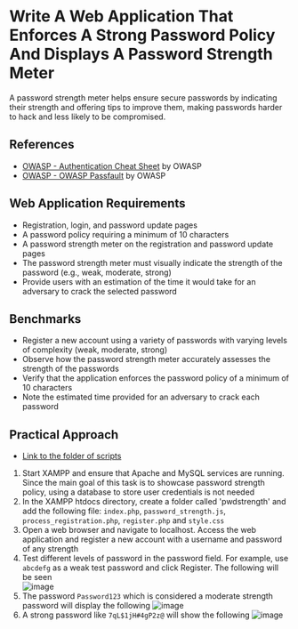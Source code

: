 # Write A Web Application That Enforces A Strong Password Policy And Displays A Password Strength Meter
A password strength meter helps ensure secure passwords by indicating their strength and offering tips to improve them, making passwords harder to hack and less likely to be compromised.

## References
- [OWASP - Authentication Cheat Sheet](https://github.com/OWASP/CheatSheetSeries/blob/master/cheatsheets/Authentication_Cheat_Sheet.md) by OWASP
- [OWASP - OWASP Passfault](https://www.owasp.org/index.php/OWASP_Passfault) by OWASP

## Web Application Requirements
- Registration, login, and password update pages
- A password policy requiring a minimum of 10 characters
- A password strength meter on the registration and password update pages
- The password strength meter must visually indicate the strength of the password (e.g., weak, moderate, strong)
- Provide users with an estimation of the time it would take for an adversary to crack the selected password

## Benchmarks
- Register a new account using a variety of passwords with varying levels of complexity (weak, moderate, strong)
- Observe how the password strength meter accurately assesses the strength of the passwords
- Verify that the application enforces the password policy of a minimum of 10 characters
- Note the estimated time provided for an adversary to crack each password


## Practical Approach
- [Link to the folder of scripts](https://github.com/aaronamran/MCSI-Remote-Cybersecurity-Internship/tree/main/Secure%20Software%20Development/scripts/password-strength-meter)
1. Start XAMPP and ensure that Apache and MySQL services are running. Since the main goal of this task is to showcase password strength policy, using a database to store user credentials is not needed
2. In the XAMPP htdocs directory, create a folder called 'pwdstrength' and add the following file: `index.php`, `password_strength.js`, `process_registration.php`, `register.php` and `style.css`
3. Open a web browser and navigate to localhost. Access the web application and register a new account with a username and password of any strength
4. Test different levels of password in the password field. For example, use `abcdefg` as a weak test password and click Register. The following will be seen <br/> 
   ![image](https://github.com/user-attachments/assets/7af027e7-ac6c-4514-af87-b09cbc9d8d9b)
5. The password `Password123` which is considered a moderate strength password will display the following
   ![image](https://github.com/user-attachments/assets/2364b284-501b-4eab-833a-3b00735b482d)
6. A strong password like `7qL$1jH#4gP2z@` will show the following
   ![image](https://github.com/user-attachments/assets/278053a8-f533-4391-a72b-f0443a0ec5d9)



